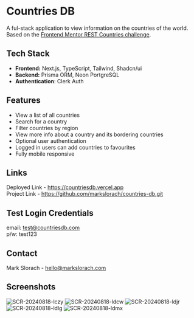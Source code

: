 # Countries DB

A ful-stack application to view information on the countries of the world. Based on the [Frontend Mentor REST Countries challenge](https://www.frontendmentor.io/challenges/rest-countries-api-with-color-theme-switcher-5cacc469fec04111f7b848ca).

## Tech Stack
- **Frontend:** Next.js, TypeScript, Tailwind, Shadcn/ui
- **Backend:** Prisma ORM, Neon PortgreSQL
- **Authentication**: Clerk Auth

## Features
* View a list of all countries
* Search for a country
* Filter countries by region
* View more info about a country and its bordering countries
* Optional user authentication
* Logged in users can add countries to favourites
* Fully mobile responsive

## Links
Deployed Link - https://countriesdb.vercel.app \
Project Link - https://github.com/markslorach/countries-db.git

## Test Login Credentials
email: test@countriesdb.com \
p/w: test123

## Contact
Mark Slorach - hello@markslorach.com

## Screenshots
![SCR-20240818-lczy](https://github.com/user-attachments/assets/fbae917d-81e0-4b99-a683-5681675ec977)
![SCR-20240818-ldcw](https://github.com/user-attachments/assets/07ddb14c-a791-4a87-9b07-5a300cf1e853)
![SCR-20240818-ldjr](https://github.com/user-attachments/assets/381f09b9-d5d8-4a94-b685-299bdfaafd61)
![SCR-20240818-ldlg](https://github.com/user-attachments/assets/c7fc12ec-a881-4e1b-95cf-1cb9aa1f631f)
![SCR-20240818-ldmx](https://github.com/user-attachments/assets/c26cd1bd-603b-40f0-9a3f-0ab636343fb6)
